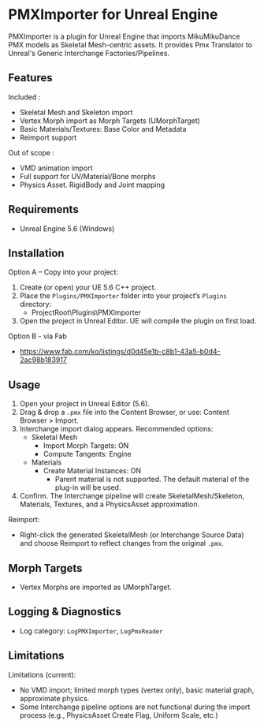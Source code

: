 ﻿# PMXImporter for Unreal Engine

PMXImporter is a plugin for Unreal Engine that imports MikuMikuDance PMX models as Skeletal Mesh-centric assets. 
It provides Pmx Translator to Unreal's Generic Interchange Factories/Pipelines.


## Features
Included :
- Skeletal Mesh and Skeleton import
- Vertex Morph import as Morph Targets (UMorphTarget)
- Basic Materials/Textures: Base Color and Metadata
- Reimport support

Out of scope :
- VMD animation import
- Full support for UV/Material/Bone morphs
- Physics Asset. RigidBody and Joint mapping


## Requirements
- Unreal Engine 5.6 (Windows)


## Installation
Option A – Copy into your project:
   1. Create (or open) your UE 5.6 C++ project.
   2. Place the `Plugins/PMXImporter` folder into your project’s `Plugins` directory:
      - ProjectRoot\Plugins\PMXImporter
   3. Open the project in Unreal Editor. UE will compile the plugin on first load.

Option B - via Fab
   - https://www.fab.com/ko/listings/d0d45e1b-c8b1-43a5-b0d4-2ac98b183917
   

## Usage
1. Open your project in Unreal Editor (5.6).
2. Drag & drop a `.pmx` file into the Content Browser, or use: Content Browser > Import.
3. Interchange import dialog appears. Recommended options:
   - Skeletal Mesh
     - Import Morph Targets: ON
     - Compute Tangents: Engine
   - Materials
     - Create Material Instances: ON
       - Parent material is not supported. The default material of the plug-in will be used.
4. Confirm. The Interchange pipeline will create SkeletalMesh/Skeleton, Materials, Textures, and a PhysicsAsset approximation.

Reimport:
- Right-click the generated SkeletalMesh (or Interchange Source Data) and choose Reimport to reflect changes from the original `.pmx`.


## Morph Targets
- Vertex Morphs are imported as UMorphTarget.


## Logging & Diagnostics
- Log category: `LogPMXImporter`, `LogPmxReader`


## Limitations
Limitations (current):
- No VMD import; limited morph types (vertex only), basic material graph, approximate physics.
- Some Interchange pipeline options are not functional during the import process (e.g., PhysicsAsset Create Flag, Uniform Scale, etc.)
